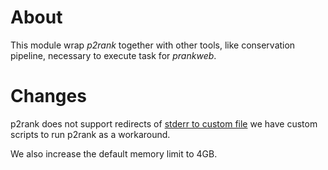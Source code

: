 # About
This module wrap _p2rank_ together with other tools, like conservation pipeline,
necessary to execute task for _prankweb_.

# Changes
p2rank does not support redirects of 
[stderr to custom file](https://github.com/rdk/p2rank/issues/39)
we have custom scripts to run p2rank as a workaround.

We also increase the default memory limit to 4GB.
 